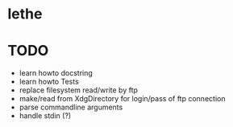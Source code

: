 # lethe
# TODO
* learn howto docstring
* learn howto Tests
* replace filesystem read/write by ftp
* make/read from XdgDirectory for login/pass of ftp connection
* parse commandline arguments
* handle stdin (?)
